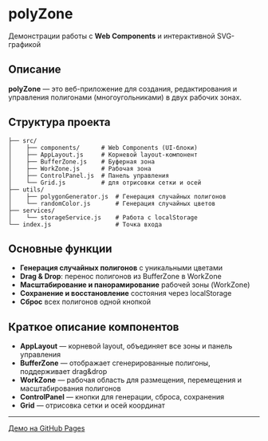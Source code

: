 # polyZone

Демонстрации работы с **Web Components** и интерактивной SVG-графикой

## Описание

**polyZone** — это веб-приложение для создания, редактирования и управления полигонами (многоугольниками) в двух рабочих зонах.

## Структура проекта

```
├── src/
│    ├── components/      # Web Components (UI-блоки)
│    ├── AppLayout.js     # Корневой layout-компонент
│    ├── BufferZone.js    # Буферная зона
│    ├── WorkZone.js      # Рабочая зона
│    ├── ControlPanel.js  # Панель управления
│    └── Grid.js          # для отрисовки сетки и осей
├── utils/
│    ├── polygonGenerator.js  # Генерация случайных полигонов
│    └── randomColor.js       # Генерация случайных цветов
├── services/
│    └── storageService.js    # Работа с localStorage
└── index.js                  # Точка входа

```

## Основные функции

- **Генерация случайных полигонов** с уникальными цветами
- **Drag & Drop**: перенос полигонов из BufferZone в WorkZone
- **Масштабирование и панорамирование** рабочей зоны (WorkZone)
- **Сохранение и восстановление** состояния через localStorage
- **Сброс** всех полигонов одной кнопкой

## Краткое описание компонентов

- **AppLayout** — корневой layout, объединяет все зоны и панель управления
- **BufferZone** — отображает сгенерированные полигоны, поддерживает drag&drop
- **WorkZone** — рабочая область для размещения, перемещения и масштабирования полигонов
- **ControlPanel** — кнопки для генерации, сброса, сохранения
- **Grid** — отрисовка сетки и осей координат

---

[Демо на GitHub Pages](https://eberts-dev.github.io/polyZone/)
